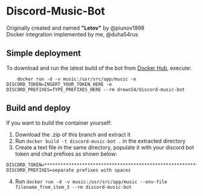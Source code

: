 # Discord-Music-Bot

Originally created and named **"Letov"** by @piunov1998  
Docker integration implemented by me, @duha54rus

## Simple deployment

To download and run the latest build of the bot from [Docker Hub](https://hub.docker.com/r/drews54/discord-music-bot), execute:
```shell
    docker run -d -v music:/usr/src/app/music -e DISCORD_TOKEN=INSERT_YOUR_TOKEN_HERE -e DISCORD_PREFIXES=TYPE_PREFIXES_HERE --rm drews54/discord-music-bot
```
## Build and deploy

If you want to build the container yourself:
1. Download the .zip of this branch and extract it
2. Run `docker build -t discord-music-bot .` in the extracted directory
3. Create a text file in the same directory, populate it with your discord bot token and chat prefixes as shown below:  
```env
DISCORD_TOKEN=***********************************************************
DISCORD_PREFIXES=separate prefixes with spaces
```
4. Run `docker run -d -v music:/usr/src/app/music --env-file filename_from_item_3 --rm discord-music-bot`
